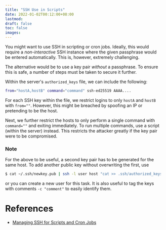 ```yaml
---
title: "SSH Use in Scripts"
date: 2022-01-02T00:12:00+08:00
lastmod:
draft: false
toc: false
images:
---
```


You might want to use SSH in scripting or cron jobs. Ideally, this would require a *non-interactive* SSH instance where the given passphrase would be entered automatically. This is, however, extremely challenging.

The alternative would be to use a key pair *without* a passphrase. To ensure this is safe, a number of steps must be taken to secure it further.

Within the server's `authorized_keys` file, we can include the following:
```bash
from="hostA,hostB" command="command" ssh-ed25519 AAAA....
```

For each SSH key within the file, we restrict logins to only `hostA` and `hostB` with `from=""`. However, this might be breached by spoofing an IP or pretending to be the host.

Next, we further restrict the hosts to only perform a single command with `command=""` and exiting immediately. To run multiple commands, use a script (within the server) instead. This restricts the attacker greatly if the key pair were to be compromised.

### Note
For the above to be useful, a second key pair has to be generated for the same host. To add another public key without overwriting the first, use

```bash
$ cat ~/.ssh/newkey.pub | ssh -l user host "cat >> .ssh/authorized_keys"
```

or you can create a new user for this task. It is also useful to tag the keys with comments `-c "comment"` to easily identify them.

# References
- [Managing SSH for Scripts and Cron Jobs](https://www.linuxjournal.com/article/8257)
